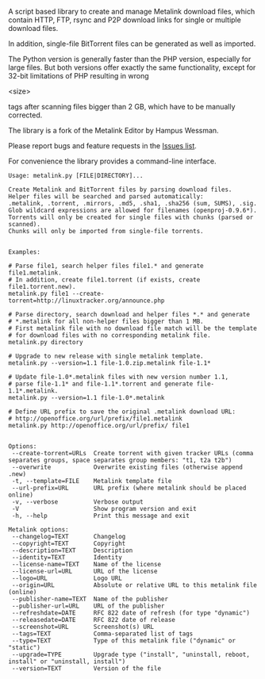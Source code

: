 A script based library to create and manage Metalink download files, which contain HTTP, FTP, rsync and P2P download links for single or multiple download files.

In addition, single-file BitTorrent files can be generated as well as imported.


The Python version is generally faster than the PHP version, especially for large files.
But both versions offer exactly the same functionality, except for 32-bit limitations of PHP resulting in wrong 

&lt;size&gt;

 tags after scanning files bigger than 2 GB, which have to be manually corrected.

The library is a fork of the Metalink Editor by Hampus Wessman.

Please report bugs and feature requests in the [Issues list](http://code.google.com/p/metalink-library/issues/list).


For convenience the library provides a command-line interface.

```
Usage: metalink.py [FILE|DIRECTORY]...

Create Metalink and BitTorrent files by parsing download files.
Helper files will be searched and parsed automatically:
.metalink, .torrent, .mirrors, .md5, .sha1, .sha256 (sum, SUMS), .sig.
Glob wildcard expressions are allowed for filenames (openproj-0.9.6*).
Torrents will only be created for single files with chunks (parsed or scanned).
Chunks will only be imported from single-file torrents.


Examples:

# Parse file1, search helper files file1.* and generate file1.metalink.
# In addition, create file1.torrent (if exists, create file1.torrent.new).
metalink.py file1 --create-torrent=http://linuxtracker.org/announce.php

# Parse directory, search download and helper files *.* and generate
# *.metalink for all non-helper files bigger than 1 MB.
# First metalink file with no download file match will be the template
# for download files with no corresponding metalink file.
metalink.py directory

# Upgrade to new release with single metalink template.
metalink.py --version=1.1 file-1.0.zip.metalink file-1.1*

# Update file-1.0*.metalink files with new version number 1.1,
# parse file-1.1* and file-1.1*.torrent and generate file-1.1*.metalink.
metalink.py --version=1.1 file-1.0*.metalink

# Define URL prefix to save the original .metalink download URL:
# http://openoffice.org/url/prefix/file1.metalink
metalink.py http://openoffice.org/url/prefix/ file1


Options:
 --create-torrent=URLs  Create torrent with given tracker URLs (comma separates groups, space separates group members: "t1, t2a t2b")
 --overwrite            Overwrite existing files (otherwise append .new)
 -t, --template=FILE    Metalink template file
 --url-prefix=URL       URL prefix (where metalink should be placed online)
 -v, --verbose          Verbose output
 -V                     Show program version and exit
 -h, --help             Print this message and exit

Metalink options:
 --changelog=TEXT       Changelog
 --copyright=TEXT       Copyright
 --description=TEXT     Description
 --identity=TEXT        Identity
 --license-name=TEXT    Name of the license
 --license-url=URL      URL of the license
 --logo=URL             Logo URL
 --origin=URL           Absolute or relative URL to this metalink file (online)
 --publisher-name=TEXT  Name of the publisher
 --publisher-url=URL    URL of the publisher
 --refreshdate=DATE     RFC 822 date of refresh (for type "dynamic")
 --releasedate=DATE     RFC 822 date of release
 --screenshot=URL       Screenshot(s) URL
 --tags=TEXT            Comma-separated list of tags
 --type=TEXT            Type of this metalink file ("dynamic" or "static")
 --upgrade=TYPE         Upgrade type ("install", "uninstall, reboot, install" or "uninstall, install")
 --version=TEXT         Version of the file
```